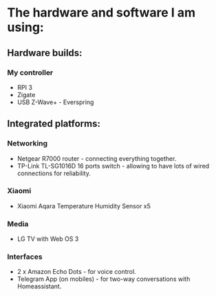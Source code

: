 # The hardware and software I am using:

## Hardware builds:

### My controller
 - RPI 3
 - Zigate
 - USB Z-Wave+ - Everspring

## Integrated platforms:

### Networking
 - Netgear R7000 router - connecting everything together.
 - TP-Link TL-SG1016D 16 ports switch - allowing to have lots of wired connections for reliability.

### Xiaomi
 - Xiaomi Aqara Temperature Humidity Sensor x5

### Media
 - LG TV with Web OS 3

### Interfaces
 - 2 x Amazon Echo Dots - for voice control.
 - Telegram App (on mobiles) - for two-way conversations with Homeassistant.